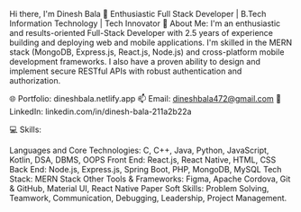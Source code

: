 Hi there, I'm Dinesh Bala 👋
Enthusiastic Full Stack Developer | B.Tech Information Technology | Tech Innovator
🔭 About Me:
 I'm an enthusiastic and results-oriented Full-Stack Developer with 2.5 years of experience building and deploying web and mobile applications. I'm skilled in the MERN stack (MongoDB, Express.js, React.js, Node.js) and cross-platform mobile development frameworks. I also have a proven ability to design and implement secure RESTful APIs with robust authentication and authorization.

🌐 Portfolio: dineshbala.netlify.app
📫 Email: dineshbala472@gmail.com
💼 LinkedIn: linkedin.com/in/dinesh-bala-211a2b22a

💻 Skills:

Languages and Core Technologies: C, C++, Java, Python, JavaScript, Kotlin, DSA, DBMS, OOPS
Front End: React.js, React Native, HTML, CSS
Back End: Node.js, Express.js, Spring Boot, PHP, MongoDB, MySQL
Tech Stack: MERN Stack
Other Tools & Frameworks: Figma, Apache Cordova, Git & GitHub, Material UI, React Native Paper
Soft Skills: Problem Solving, Teamwork, Communication, Debugging, Leadership, Project Management.

<!--
🔧 Projects:

1.Automatic Number Plate Recognition

Developed algorithms for real-time detection of vehicle license plates using Python, Flask, OpenCV.
GitHub Repository
Parking Slot Reservation System

Created an online parking reservation system with real-time location tracking using React.js, Express.js, Node.js, MySQL, React Native.
Integrated Google Maps API for enhanced location-based services.
GitHub Repository

2.Attendance Management System

Designed a comprehensive attendance management system for college, featuring detailed leave and off-duty management.
Built using React.js, Express.js, Node.js, MySQL, React Native.
GitHub Repository

3.Blogging Application

Developed the front-end for a blogging application with a responsive and user-friendly interface using HTML, CSS, and JavaScript.

🌟 Achievements:
1.Member of Sandbox, the college’s student tech community.
Core member of De-port, a peer learning club at college.
🛠 Experience / Internships:

2.Virtual Intern, Cisco Networking Academy (June 2023 – July 2023)
Gained in-depth networking knowledge.
Proficient in Cisco’s Packet Tracer for network design and optimization.

🚀 Interested In:
Full stack web & mobile development
Data Science
-->

<!--
**DineshBala-A/DineshBala-A** is a ✨ _special_ ✨ repository because its `README.md` (this file) appears on your GitHub profile.

Here are some ideas to get you started:

- 🔭 I’m currently working on ...
- 🌱 I’m currently learning ...
- 👯 I’m looking to collaborate on ...
- 🤔 I’m looking for help with ...
- 💬 Ask me about ...
- 📫 How to reach me: ...
- 😄 Pronouns: ...
- ⚡ Fun fact: ...
-->
